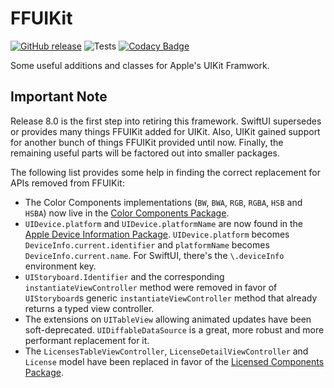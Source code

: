 FFUIKit
=======

[![GitHub release](https://img.shields.io/github/release/ffried/ffuikit.svg?style=flat)](https://github.com/ffried/FFUIKit/releases/latest)
![Tests](https://github.com/ffried/FFUIKit/workflows/Tests/badge.svg)
[![Codacy Badge](https://api.codacy.com/project/badge/Grade/2cd8044e536c4aefaf022d6552f94adb)](https://www.codacy.com/app/ffried/FFUIKit?utm_source=github.com&amp;utm_medium=referral&amp;utm_content=ffried/FFUIKit&amp;utm_campaign=Badge_Grade)

Some useful additions and classes for Apple's UIKit Framwork.


## Important Note

Release 8.0 is the first step into retiring this framework.
SwiftUI supersedes or provides many things FFUIKit added for UIKit.
Also, UIKit gained support for another bunch of things FFUIKit provided until now.
Finally, the remaining useful parts will be factored out into smaller packages.

The following list provides some help in finding the correct replacement for APIs removed from FFUIKit:

-   The Color Components implementations (`BW`, `BWA`, `RGB`, `RGBA`, `HSB` and `HSBA`) now live in the [Color Components Package](https://github.com/sersoft-gmbh/color-components).
-   `UIDevice.platform` and `UIDevice.platformName` are now found in the [Apple Device Information Package](https://github.com/sersoft-gmbh/apple-device-information).
    `UIDevice.platform` becomes `DeviceInfo.current.identifier` and `platformName` becomes `DeviceInfo.current.name`.
    For SwiftUI, there's the `\.deviceInfo` environment key.
-   `UIStoryboard.Identifier` and the corresponding `instantiateViewController` method were removed in favor of `UIStoryboard`s generic `instantiateViewController` method that already returns a typed view controller.
-   The extensions on `UITableView` allowing animated updates have been soft-deprecated. `UIDiffableDataSource` is a great, more robust and more performant replacement for it.
-   The `LicensesTableViewController`, `LicenseDetailViewController` and `License` model have been replaced in favor of the [Licensed Components Package](https://github.com/sersoft-gmbh/licensed-components.git).

